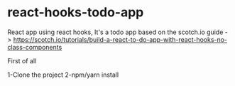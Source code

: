 # react-hooks-todo-app
React app using react hooks, It's a todo app based on the scotch.io guide - > https://scotch.io/tutorials/build-a-react-to-do-app-with-react-hooks-no-class-components

First of all

1-Clone the project
2-npm/yarn install
